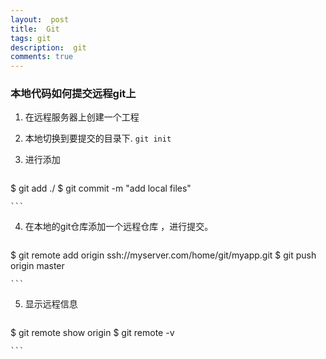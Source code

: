 ```yaml
---
layout:  post
title:  Git 
tags: git
description:  git
comments: true
---
```


### 本地代码如何提交远程git上

1. 在远程服务器上创建一个工程
2. 本地切换到要提交的目录下.  ``` git init ```
3. 进行添加 	
		

	```	
$ git add ./
$ git commit -m "add local files"
	
	```

4. 在本地的git仓库添加一个远程仓库 ，进行提交。

	
	```	
$ git remote add origin ssh://myserver.com/home/git/myapp.git
$ git push origin master


	```
5. 显示远程信息 	
		

	```
$ git remote show origin
$ git remote -v

	```